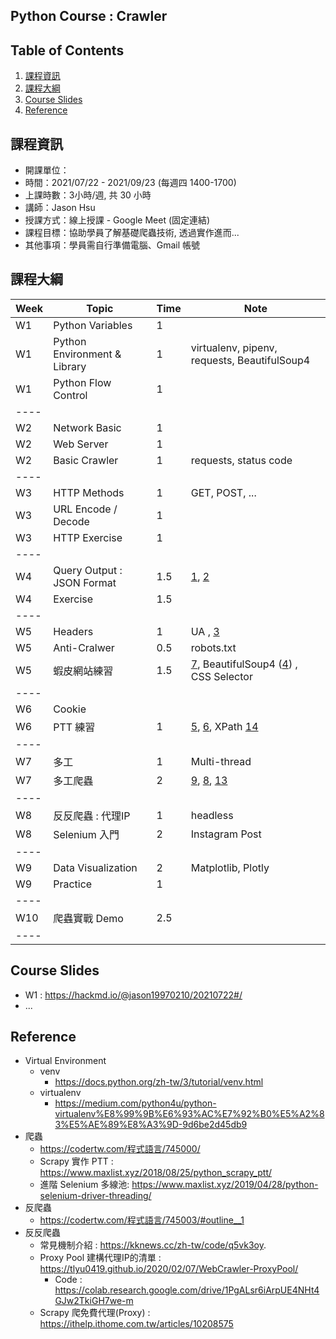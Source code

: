 ## Python Course : Crawler 

## Table of Contents
1. [課程資訊](#課程資訊)
2. [課程大綱](#課程大綱)
3. [Course Slides](#course-slides)
4. [Reference](#reference)

## 課程資訊
- 開課單位：
- 時間：2021/07/22 - 2021/09/23 (每週四 1400-1700)
- 上課時數：3小時/週, 共 30 小時
- 講師：Jason Hsu
- 授課方式：線上授課 - Google Meet (固定連結)
- 課程目標：協助學員了解基礎爬蟲技術, 透過實作進而...
- 其他事項：學員需自行準備電腦、Gmail 帳號

## 課程大綱
| Week | Topic | Time | Note |
| ---- | ---- | ---- | ---- |
| W1 | Python Variables | 1 | |
| W1 | Python Environment & Library | 1 | virtualenv, pipenv, requests, BeautifulSoup4 |
| W1 | Python Flow Control | 1 |
| ---- |
| W2 | Network Basic | 1 |
| W2 | Web Server | 1 |
| W2 | Basic Crawler | 1 | requests, status code |
| ---- |
| W3 | HTTP Methods | 1 | GET, POST, ... |
| W3 | URL Encode / Decode | 1 |
| W3 | HTTP Exercise | 1 |
| ---- |
| W4 | Query Output : JSON Format | 1.5 | [1], [2] |
| W4 | Exercise | 1.5 |
| ---- |
| W5 | Headers | 1 | UA , [3] |
| W5 | Anti-Cralwer | 0.5 | robots.txt |
| W5 | 蝦皮網站練習 | 1.5 | [7], BeautifulSoup4 ([4]) , CSS Selector |
| ---- |
| W6 | Cookie | 
| W6 | PTT 練習 | 1 | [5], [6], XPath [14] |
| ---- |
| W7 | 多工 | 1 | Multi-thread | [12] |
| W7 | 多工爬蟲 | 2 | [9], [8], [13] |
| ---- |
| W8 | 反反爬蟲 : 代理IP | 1 | headless |
| W8 | Selenium 入門 | 2 | Instagram Post | [11] |
| ---- |
| W9 | Data Visualization | 2 | Matplotlib, Plotly |
| W9 | Practice | 1 |
| ---- |
| W10 | 爬蟲實戰 Demo | 2.5 |
| ---- |


## Course Slides
- W1 : https://hackmd.io/@jason19970210/20210722#/
- ...

## Reference
- Virtual Environment
    - venv
        - https://docs.python.org/zh-tw/3/tutorial/venv.html
    - virtualenv
        - https://medium.com/python4u/python-virtualenv%E8%99%9B%E6%93%AC%E7%92%B0%E5%A2%83%E5%AE%89%E8%A3%9D-9d6be2d45db9
- 爬蟲
    - https://codertw.com/程式語言/745000/
    - Scrapy 實作 PTT : https://www.maxlist.xyz/2018/08/25/python_scrapy_ptt/
    - 進階 Selenium 多線池: https://www.maxlist.xyz/2019/04/28/python-selenium-driver-threading/
- 反爬蟲
    - https://codertw.com/程式語言/745003/#outline__1
- 反反爬蟲
    - 常見機制介紹 : https://kknews.cc/zh-tw/code/q5vk3oy.
    - Proxy Pool 建構代理IP的清單 : https://tlyu0419.github.io/2020/02/07/WebCrawler-ProxyPool/
        - Code : https://colab.research.google.com/drive/1PgALsr6iArpUE4NHt4GJw2TkiGH7we-m
    - Scrapy 爬免費代理(Proxy) : https://ithelp.ithome.com.tw/articles/10208575

[1]: https://ithelp.ithome.com.tw/articles/10203382
[2]: http://json.parser.online.fr/
[3]: https://ithelp.ithome.com.tw/articles/10203744
[4]: https://ithelp.ithome.com.tw/articles/10204390
[5]: https://ithelp.ithome.com.tw/articles/10204709
[6]: https://ithelp.ithome.com.tw/articles/10205022
[7]: https://colab.research.google.com/drive/1HmmUWlQNDG8xl9iaaB8npHIyBxGXu2Z5?usp=sharing
[8]: https://medium.com/analytics-vidhya/multi-threaded-python-web-crawler-for-https-pages-e103f0839b71
[9]: https://www.maxlist.xyz/2020/03/15/python-threading/
[10]: https://www.maxlist.xyz/2020/04/05/async-python-crawler-snippets/
[11]: https://www.maxlist.xyz/2018/05/04/python/
[12]: https://www.796t.com/article.php?id=163375
[13]: https://iter01.com/523685.html
[14]: https://lufor129.medium.com/%E6%89%8B%E6%8A%8A%E6%89%8B%E5%AF%AB%E5%80%8B%E7%88%AC%E8%9F%B2%E6%95%99%E5%AD%B8-%E4%B8%80-xpath-518553fd676d